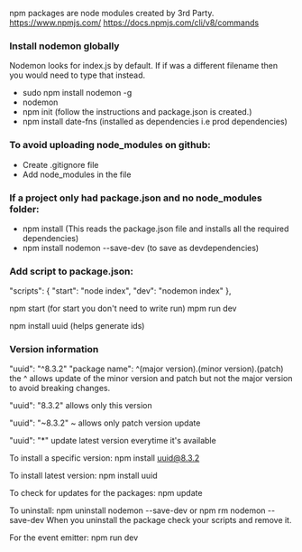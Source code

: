 npm packages are node modules created by 3rd Party.
https://www.npmjs.com/
https://docs.npmjs.com/cli/v8/commands

### Install nodemon globally

Nodemon looks for index.js by default. If if was a different filename then you would need to type that instead.

- sudo npm install nodemon -g
- nodemon
- npm init (follow the instructions and package.json is created.)
- npm install date-fns (installed as dependencies i.e prod dependencies)

### To avoid uploading node_modules on github:

- Create .gitignore file
- Add node_modules in the file

### If a project only had package.json and no node_modules folder:

- npm install (This reads the package.json file and installs all the required dependencies)
- npm install nodemon --save-dev (to save as devdependencies)

### Add script to package.json:

"scripts": {
"start": "node index",
"dev": "nodemon index"
},

npm start (for start you don't need to write run)
mpm run dev

npm install uuid (helps generate ids)

### Version information

"uuid": "^8.3.2"
"package name": ^(major version).(minor version).(patch)
the ^ allows update of the minor version and patch but not the major version to avoid breaking changes.

"uuid": "8.3.2"
allows only this version

"uuid": "~8.3.2"
~ allows only patch version update

"uuid": "\*"
update latest version everytime it's available

To install a specific version:
npm install uuid@8.3.2

To install latest version:
npm install uuid

To check for updates for the packages:
npm update

To uninstall:
npm uninstall nodemon --save-dev or npm rm nodemon --save-dev
When you uninstall the package check your scripts and remove it.

For the event emitter:
npm run dev
